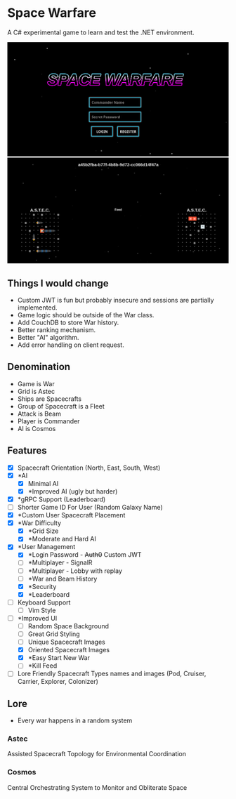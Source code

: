 # Space Warfare

A C# experimental game to learn and test the .NET environment.

![Login Screenshot](/docs/login_screenshot.png)
![Game Screenshot](/docs/game_screenshot.png)

## Things I would change

- Custom JWT is fun but probably insecure and sessions are partially implemented.
- Game logic should be outside of the War class.
- Add CouchDB to store War history.
- Better ranking mechanism.
- Better "AI" algorithm.
- Add error handling on client request.

## Denomination
- Game is War
- Grid is Astec
- Ships are Spacecrafts
- Group of Spacecraft is a Fleet
- Attack is Beam
- Player is Commander
- AI is Cosmos

## Features
- [x] Spacecraft Orientation (North, East, South, West)
- [x] \*AI
  - [x] Minimal AI
  - [x] \*Improved AI (ugly but harder)
- [x] \*gRPC Support (Leaderboard)
- [ ] Shorter Game ID For User (Random Galaxy Name)
- [x] \*Custom User Spacecraft Placement
- [x] \*War Difficulty
  - [x] \*Grid Size
  - [x] \*Moderate and Hard AI
- [x] \*User Management
  - [x] \*Login Password - ~~Auth0~~ Custom JWT
  - [ ] \*Multiplayer - SignalR
  - [ ] \*Multiplayer - Lobby with replay
  - [ ] \*War and Beam History
  - [x] \*Security
  - [x] \*Leaderboard
- [ ] Keyboard Support
  - [ ] Vim Style
- [ ] \*Improved UI
  - [ ] Random Space Background
  - [ ] Great Grid Styling
  - [ ] Unique Spacecraft Images
  - [x] Oriented Spacecraft Images
  - [x] \*Easy Start New War
  - [ ] \*Kill Feed
- [ ] Lore Friendly Spacecraft Types names and images (Pod, Cruiser, Carrier, Explorer, Colonizer)

## Lore
- Every war happens in a random system

### Astec

Assisted Spacecraft Topology for Environmental Coordination

### Cosmos

Central Orchestrating System to Monitor and Obliterate Space


